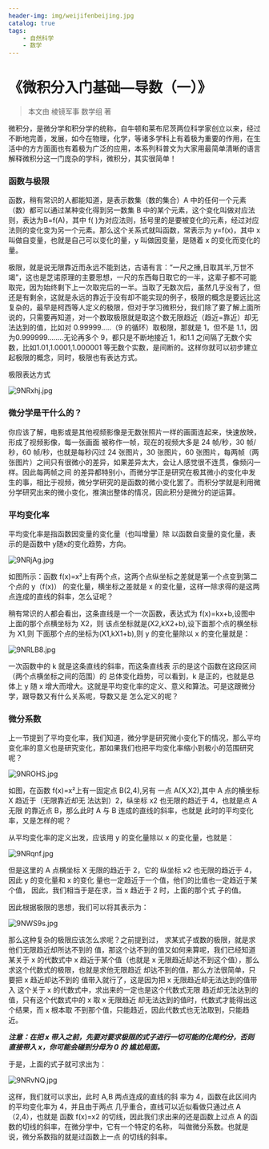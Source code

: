 ```yaml
---
header-img: img/weijifenbeijing.jpg
catalog: true
tags:
    - 自然科学
    - 数学
---
```

# 《微积分入门基础—导数（一）》

> 本文由 棱镜军事 数学组 著

微积分，是微分学和积分学的统称，自牛顿和莱布尼茨两位科学家创立以来，经过不断地完善，发展，如今在物理，化学，等诸多学科上有着极为重要的作用，在生活中的方方面面也有着极为广泛的应用，本系列科普文为大家用最简单清晰的语言解释微积分这一门庞杂的学科，微积分，其实很简单！

### 函数与极限

函数，稍有常识的人都能知道，是表示数集（数的集合）A 中的任何一个元素（数）都可以通过某种变化得到另一数集 B 中的某个元素，这个变化叫做对应法则，表达为B=f(A)，其中 f(	)为对应法则，括号里的是要被变化的元素，经过对应法则的变化变为另一个元素。那么这个关系式就叫函数，常表示为 y=f(x)，其中 x 叫做自变量，也就是自己可以变化的量，y 叫做因变量，是随着 x 的变化而变化的量。

极限，就是说无限靠近而永远不能到达，古语有言：“一尺之捶,日取其半,万世不竭”，这也是芝诺原理的主要思想，一尺的东西每日取它的一半，这辈子都不可能取完，因为始终剩下上一次取完后的一半。当取了无数次后，虽然几乎没有了，但还是有剩余，这就是永远的靠近于没有却不能实现的例子，极限的概念是要远比这复杂的，最早是柯西等人定义的极限，但对于学习微积分，我们除了要了解上面所说的，只需要再知道，对一个数取极限就是取这个数无限趋近（趋近=靠近）却无法达到的值，比如对 0.99999.....（9 的循环）取极限，那就是 1，但不是 1.1，因为0.999999........无论再多个 9，都只是不断地接近 1，和1.1  之间隔了无数个实数，比如1.01,1.0001,1.000001 等无数个实数，是间断的。这样你就可以初步建立起极限的概念，同时，极限也有表达方式。

极限表达方式

![9NRxhj.jpg](https://s1.ax1x.com/2018/02/21/9NRxhj.jpg)

### 微分学是干什么的？

你应该了解，电影或是其他视频影像是无数张照片一样的画面连起来，快速放映，形成了视频影像，每一张画面 被称作一帧，现在的视频大多是 24 帧/秒，30 帧/秒，60 帧/秒，也就是每秒闪过 24 张图片，30 张图片，60 张图片，每两帧（两张图片）之间只有很微小的差异，如果差异太大，会让人感觉很不连贯，像频闪一样。因此每两帧之间 的差异都特别小，而微分学正是研究在极其微小的变化中发 生的事，相比于视频，微分学研究的是函数的微小变化罢了。而积分学就是利用微分学研究出来的微小变化，推演出整体的情况，因此积分是微分的逆运算。 

### 平均变化率

平均变化率是指函数因变量的变化量（也叫增量）除 以函数自变量的变化量，表示的是函数中 y随x的变化趋势，方向。

![9NRjAg.jpg](https://s1.ax1x.com/2018/02/21/9NRjAg.jpg)

​如图所示：函数 f(x)=x²上有两个点，这两个点纵坐标之差就是第一个点变到第二个点的 y（f(x)） 的变化量，横坐标之差就是 x 的变化量，这样一除求得的是这两点连成的直线的斜率，怎么证呢？ 

稍有常识的人都会看出，这条直线是一个一次函数，表达式为 f(x)=kx+b,设图中上面的那个点横坐标为 X2，则 该点坐标就是(X2,kX2+b),设下面那个点的横坐标为 X1,则 下面那个点的坐标为(X1,kX1+b),则 y 的变化量除以 x 的变化量就是：

![9NRLB8.jpg](https://s1.ax1x.com/2018/02/21/9NRLB8.jpg)

一次函数中的 k 就是这条直线的斜率，而这条直线表 示的是这个函数在这段区间（两个点横坐标之间的范围）的 总体变化趋势，可以看到，k 是正的，也就是总体上 y 随 x 增大而增大。这就是平均变化率的定义、意义和算法。可是这跟微分学，跟导数又有什么关系呢，导数又是 怎么定义的呢？

### 微分系数

上一节提到了平均变化率，我们知道，微分学是研究微小变化下的情况，那么平均变化率的意义也是研究变化，那如果我们也把平均变化率缩小到极小的范围研究呢？

![9NROHS.jpg](https://s1.ax1x.com/2018/02/21/9NROHS.jpg)

如图，在函数 f(x)=x²上有一固定点 B(2,4),另有 一点 A(X,X2),其中 A 点的横坐标 X 趋近于（无限靠近却无 法达到）2，纵坐标 x2 也无限的趋近于 4，也就是点 A 无限 的靠近点 B，那么此时 A 与 B 连成的直线的斜率，也就是 此时的平均变化率，又是怎样的呢？

从平均变化率的定义出发，应该用 y 的变化量除以 x 的变化量，也就是：

![9NRqnf.jpg](https://s1.ax1x.com/2018/02/21/9NRqnf.jpg)

但是这里的 A 点横坐标 X 无限的趋近于 2，它的 纵坐标 x2 也无限的趋近于 4，因此 y 的变化量和 x 的变化 量也一定趋近于一个值，他们的比值也一定趋近于某个值， 因此，我们相当于是在求，当 x 趋近于 2 时，上面的那个式 子的值。

因此根据极限的思想，我们可以将其表示为：

![9NWS9s.jpg](https://s1.ax1x.com/2018/02/21/9NWS9s.jpg)

那么这种复杂的极限应该怎么求呢？之前提到过， 求某式子或数的极限，就是求他们无限趋近却所达不到的 值，那这个达不到的值又如何来算呢，我们已经知道某关于 x 的代数式中 x 趋近于某个值（也就是 x 无限趋近却达不到这个值），那么求这个代数式的极限，也就是求他无限趋近 却达不到的值，那么方法很简单，只要把 x 趋近却达不到的 值带入就行了，这是因为把 x 无限趋近却无法达到的值带入 这个关于 x 的代数式中，求出来的一定也是这个代数式无限 趋近却无法达到的值，只有这个代数式中的 x 取 x 无限趋近 却无法达到的值时，代数式才能得出这个结果，而 x 根本取 不到那个值，只能趋近，因此代数式也无法取到，只能趋近。

***注意：在把 x 带入之前，先要对要求极限的式子进行一切可能的化简约分，否则直接带入 x，你可能会碰到分母为 0 的 尴尬局面。***

于是，上面的式子就可求出为：

![9NRvNQ.jpg](https://s1.ax1x.com/2018/02/21/9NRvNQ.jpg)

这样，我们就可以求出，此时 A,B 两点连成的直线的斜 率为 4，函数在此区间内的平均变化率为 4，并且由于两点 几乎重合，直线可以近似看做只通过点 A（2,4），也就是 函数 f(x)=x2 的切线，因此我们求出来的还是函数上过点 A 的函数的切线的斜率，在微分学中，它有一个特定的名称， 叫做微分系数。也就是说，微分系数指的就是过函数上一点 的切线的斜率。


